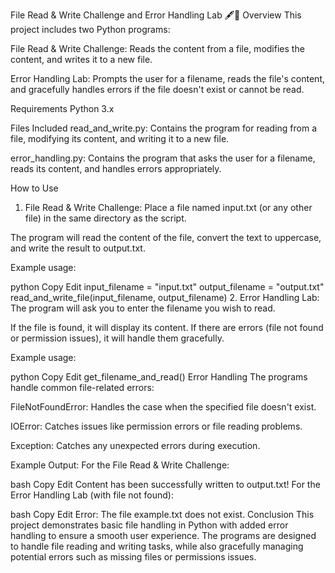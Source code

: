File Read & Write Challenge and Error Handling Lab 🖋️🧪
Overview
This project includes two Python programs:

File Read & Write Challenge: Reads the content from a file, modifies the content, and writes it to a new file.

Error Handling Lab: Prompts the user for a filename, reads the file's content, and gracefully handles errors if the file doesn't exist or cannot be read.

Requirements
Python 3.x

Files Included
read_and_write.py: Contains the program for reading from a file, modifying its content, and writing it to a new file.

error_handling.py: Contains the program that asks the user for a filename, reads its content, and handles errors appropriately.

How to Use
1. File Read & Write Challenge:
Place a file named input.txt (or any other file) in the same directory as the script.

The program will read the content of the file, convert the text to uppercase, and write the result to output.txt.

Example usage:

python
Copy
Edit
input_filename = "input.txt"
output_filename = "output.txt"
read_and_write_file(input_filename, output_filename)
2. Error Handling Lab:
The program will ask you to enter the filename you wish to read.

If the file is found, it will display its content. If there are errors (file not found or permission issues), it will handle them gracefully.

Example usage:

python
Copy
Edit
get_filename_and_read()
Error Handling
The programs handle common file-related errors:

FileNotFoundError: Handles the case when the specified file doesn't exist.

IOError: Catches issues like permission errors or file reading problems.

Exception: Catches any unexpected errors during execution.

Example Output:
For the File Read & Write Challenge:

bash
Copy
Edit
Content has been successfully written to output.txt!
For the Error Handling Lab (with file not found):

bash
Copy
Edit
Error: The file example.txt does not exist.
Conclusion
This project demonstrates basic file handling in Python with added error handling to ensure a smooth user experience. The programs are designed to handle file reading and writing tasks, while also gracefully managing potential errors such as missing files or permissions issues.